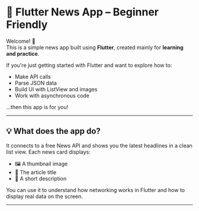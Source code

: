 # 📰 Flutter News App – Beginner Friendly

Welcome! 👋  
This is a simple news app built using **Flutter**, created mainly for **learning and practice**.

If you're just getting started with Flutter and want to explore how to:

- Make API calls
- Parse JSON data
- Build UI with ListView and images
- Work with asynchronous code

…then this app is for you!

---

## 💡 What does the app do?

It connects to a free News API and shows you the latest headlines in a clean list view. Each news card displays:

- 🖼 A thumbnail image  
- 📰 The article title  
- 📝 A short description  

You can use it to understand how networking works in Flutter and how to display real data on the screen.

---
